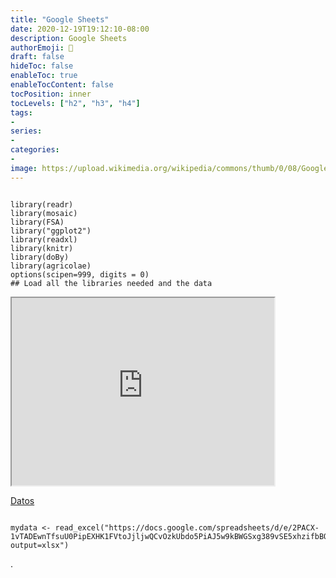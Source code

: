 ```yaml
---
title: "Google Sheets"
date: 2020-12-19T19:12:10-08:00
description: Google Sheets
authorEmoji: 📡
draft: false
hideToc: false
enableToc: true
enableTocContent: false
tocPosition: inner
tocLevels: ["h2", "h3", "h4"]
tags:
-
series:
-
categories:
-
image: https://upload.wikimedia.org/wikipedia/commons/thumb/0/08/Google_Sheets_logo.svg/1200px-Google_Sheets_logo.svg.png
---
```


```{r LoadPackages, message = FALSE, warning = FALSE, fig.cap='Figure caption'}   

library(readr)
library(mosaic)
library(FSA)
library("ggplot2")
library(readxl)
library(knitr)
library(doBy)
library(agricolae)
options(scipen=999, digits = 0)
## Load all the libraries needed and the data

```



<iframe src="https://docs.google.com/spreadsheets/d/e/2PACX-1vTADEwnTfsuU0PipEXHK1FVtoJjljwQCvOzkUbdo5PiAJ5w9kBWGSxg389vSE5xhzifbBOGecjByTAn/pubhtml?widget=true&amp;headers=false" width="420" height="300"></iframe>


[Datos](https://docs.google.com/spreadsheets/d/e/2PACX-1vTADEwnTfsuU0PipEXHK1FVtoJjljwQCvOzkUbdo5PiAJ5w9kBWGSxg389vSE5xhzifbBOGecjByTAn/pub?output=xlsx)


```{r LoadFiles, message = FALSE, warning = FALSE, fig.cap='Figure caption'}   

mydata <- read_excel("https://docs.google.com/spreadsheets/d/e/2PACX-1vTADEwnTfsuU0PipEXHK1FVtoJjljwQCvOzkUbdo5PiAJ5w9kBWGSxg389vSE5xhzifbBOGecjByTAn/pub?output=xlsx")

```
.
